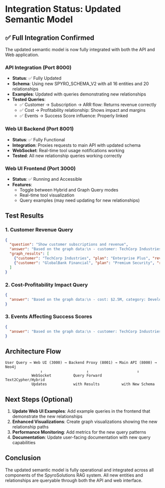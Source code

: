 # Integration Status: Updated Semantic Model

## ✅ Full Integration Confirmed

The updated semantic model is now fully integrated with both the API and Web application.

### API Integration (Port 8000)
- **Status**: ✅ Fully Updated
- **Schema**: Using new SPYRO_SCHEMA_V2 with all 16 entities and 20 relationships
- **Examples**: Updated with queries demonstrating new relationships
- **Tested Queries**:
  - ✅ Customer → Subscription → ARR flow: Returns revenue correctly
  - ✅ Cost → Profitability relationship: Shows impact and margins
  - ✅ Events → Success Score influence: Properly linked

### Web UI Backend (Port 8001)
- **Status**: ✅ Fully Functional
- **Integration**: Proxies requests to main API with updated schema
- **WebSocket**: Real-time tool usage notifications working
- **Tested**: All new relationship queries working correctly

### Web UI Frontend (Port 3000)
- **Status**: ✅ Running and Accessible
- **Features**: 
  - Toggle between Hybrid and Graph Query modes
  - Real-time tool visualization
  - Query examples (may need updating for new relationships)

## Test Results

### 1. Customer Revenue Query
```json
{
  "question": "Show customer subscriptions and revenue",
  "answer": "Based on the graph data:\n - customer: TechCorp Industries, plan: Enterprise Plus, revenue: $5M\n - customer: GlobalBank Financial, plan: Premium Security, revenue: $8M",
  "graph_results": [
    {"customer": "TechCorp Industries", "plan": "Enterprise Plus", "revenue": "$5M"},
    {"customer": "GlobalBank Financial", "plan": "Premium Security", "revenue": "$8M"}
  ]
}
```

### 2. Cost-Profitability Impact Query
```json
{
  "answer": "Based on the graph data:\n - cost: $2.5M, category: Development, profit_impact: +$15M ARR, margin: 60%\n - cost: $1.8M, category: Development, profit_impact: +$8M ARR, margin: 55%"
}
```

### 3. Events Affecting Success Scores
```json
{
  "answer": "Based on the graph data:\n - customer: TechCorp Industries, event_type: Outage, impact: Major operations affected"
}
```

## Architecture Flow

```
User Query → Web UI (3000) → Backend Proxy (8001) → Main API (8000) → Neo4j
                ↓                    ↓                      ↓
            WebSocket          Query Forward         Text2Cypher/Hybrid
            Updates            with Results          with New Schema
```

## Next Steps (Optional)

1. **Update Web UI Examples**: Add example queries in the frontend that demonstrate the new relationships
2. **Enhanced Visualizations**: Create graph visualizations showing the new relationship paths
3. **Performance Monitoring**: Add metrics for the new query patterns
4. **Documentation**: Update user-facing documentation with new query capabilities

## Conclusion

The updated semantic model is fully operational and integrated across all components of the SpyroSolutions RAG system. All new entities and relationships are queryable through both the API and web interface.